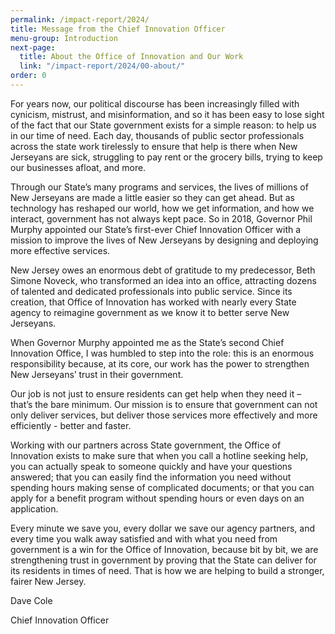 ```yaml
---
permalink: /impact-report/2024/
title: Message from the Chief Innovation Officer
menu-group: Introduction
next-page:
  title: About the Office of Innovation and Our Work
  link: "/impact-report/2024/00-about/"
order: 0
---
```


For years now, our political discourse has been increasingly filled with cynicism, mistrust, and misinformation, and so it has been easy to lose sight of the fact that our State government exists for a simple reason: to help us in our time of need. Each day, thousands of public sector professionals across the state work tirelessly to ensure that help is there when New Jerseyans are sick, struggling to pay rent or the grocery bills, trying to keep our businesses afloat, and more.

Through our State’s many programs and services, the lives of millions of New Jerseyans are made a little easier so they can get ahead. But as technology has reshaped our world, how we get information, and how we interact, government has not always kept pace. So in 2018, Governor Phil Murphy appointed our State’s first-ever Chief Innovation Officer with a mission to improve the lives of New Jerseyans by designing and deploying more effective services.

New Jersey owes an enormous debt of gratitude to my predecessor, Beth Simone Noveck, who transformed an idea into an office, attracting dozens of talented and dedicated professionals into public service. Since its creation, that Office of Innovation has worked with nearly every State agency to reimagine government as we know it to better serve New Jerseyans.

When Governor Murphy appointed me as the State’s second Chief Innovation Office, I was humbled to step into the role: this is an enormous responsibility because, at its core, our work has the power to strengthen New Jerseyans’ trust in their government.

Our job is not just to ensure residents can get help when they need it – that’s the bare minimum. Our mission is to ensure that government can not only deliver services, but deliver those services more effectively and more efficiently - better and faster.

Working with our partners across State government, the Office of Innovation exists to make sure that when you call a hotline seeking help, you can actually speak to someone quickly and have your questions answered; that you can easily find the information you need without spending hours making sense of complicated documents; or that you can apply for a benefit program without spending hours or even days on an application.

Every minute we save you, every dollar we save our agency partners, and every time you walk away satisfied and with what you need from government is a win for the Office of Innovation, because bit by bit, we are strengthening trust in government by proving that the State can deliver for its residents in times of need. That is how we are helping to build a stronger, fairer New Jersey.

Dave Cole

Chief Innovation Officer
